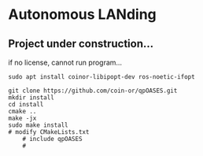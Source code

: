 # Autonomous LANding
## Project under construction...
if no license, cannot run program...
```
sudo apt install coinor-libipopt-dev ros-noetic-ifopt
```
```
git clone https://github.com/coin-or/qpOASES.git
mkdir install
cd install
cmake ..
make -jx
sudo make install
# modify CMakeLists.txt
    # include qpOASES
    # 

```